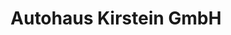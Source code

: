 ---
title: "Autohaus Kirstein GmbH"
url: /kremmen/autohaus-kirstein-gmbh-berliner-strasse/
shop: Autowerkstatt
---
